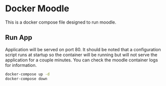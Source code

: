 # Docker Moodle

This is a docker compose file designed to run moodle.

## Run App

Application will be served on port 80. It should be noted that a configuration script runs at startup so the container will be running but will not serve the application for a couple minutes. You can check the moodle container logs for information.

``` bash
docker-compose up -d
docker-compose down
```
